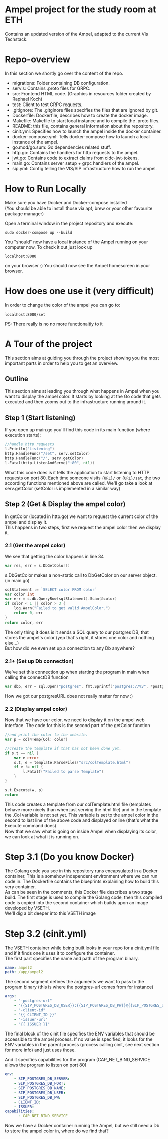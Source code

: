 # Ampel project for the study room at ETH
Contains an updated version of the Ampel, adapted to the current Vis  
Techstack.

# Repo-overview
In this section we shortly go over the content of the repo.
* migrations: Folder containing DB configuration.
* servis: Contains .proto files for GRPC.
* src: Frontend HTML code. (Graphics in resources folder created by Raphael Koch)
* test: Client to test GRPC requests.
* .gitignore: The .gitginore files specifies the files that are ignored by git.
* Dockerfile: Dockerfile, describes how to create the docker image.
* Makefile: Makefile to start local instance and to compile the .proto files.
* README: this file, contains general information about the repository.
* cinit.yml: Specifies how to launch the ampel inside the docker container.
* docker-compose.yml: Tells docker-compose how to launch a local instance of the ampel.
* go.mod/go.sum: Go dependencies related stuff.
* http.go: Contains the handlers for http requests to the ampel.
* jwt.go: Contains code to extract claims from oidc-jwt-tokens.
* main.go: Contains server setup + grpc handlers of the ampel.
* sip.yml: Config telling the VIS/SIP infrastructure how to run the ampel.

# How to Run Locally
Make sure you have Docker and Docker-compose installed  
(You should be able to install those via apt, brew or your other favourite package manager)

Open a terminal window in the project repository and execute:
```
sudo docker-compose up --build
```
You "should" now have a local instance of the Ampel running on your computer now.
To check it out just look up 
```
localhost:8080
``` 
on your browser :) You should now see the Ampel homescreen in your browser.

# How does one use it (very difficult)
In order to change the color of the ampel you can go to: 
```
localhost:8080/set
``` 
PS: There really is no no more functionaltiy to it

# A Tour of the project
This section aims at guiding you through the project showing you the most important parts in order to help you to get an overview.
## Outline
This section aims at leading you through what happens in Ampel when you want to display the ampel color. It starts by looking at the Go code that gets executed and then zooms out to the infrastructure running around it.

## Step 1 (Start listening)
If you open up main.go you'll find this code in its main function (where execution starts):
```go
//handle http requests
l.Println("Listening")
http.HandleFunc("/set", serv.setColor)
http.HandleFunc("/", serv.getColor)
l.Fatal(http.ListenAndServe(":80", nil))
``` 
What this code does is it tells the application to start listening to HTTP requests on port 80. Each time someone visits ```{URL}/``` or ```{URL}/set```, the two according functions mentioned above are called.
We'll go take a look at serv.getColor (setColor is implemented in a similar way)

## Step 2 (Get & Display the ampel color)
In getColor (located in http.go) we want to request the current color of the ampel and display it.  
This happens in two steps, first we request the ampel color then we display it.

### 2.1 (Get the ampel color)
We see that getting the color happens in line 34
```go
var res, err = s.DbGetColor()
```
s.DbGetColor makes a non-static call to DbGetColor on our server object. (in main.go) 
```go
sqlStatement := `SELECT color FROM color`
var color int
var err = s.db.QueryRow(sqlStatement).Scan(&color)
if color < 1 || color > 3 {
	log.Warn("Failed to get valid AmpelColor.")
	return 0, err
}
return color, err
```
The only thing it does is it sends a SQL query to our postgres DB, that stores the ampel's color (yep that's right, it stores one color and nothing else...)  
But how did we even set up a connection to any Db anywhere?

### 2.1+ (Set up Db connection)
We've set this connection up when starting the program in main when calling the connectDB function
```go
var dbp, err = sql.Open("postgres", fmt.Sprintf("postgres://%v", *postgresURL))
```
How we got our postgresURL does not really matter for now :)

### 2.2 (Display ampel color)
Now that we have our color, we need to display it on the ampel web interface. The code for this is the second part of the getColor function
```go
//and print the color to the website.
var p = col4Temp{Col: color}

//create the template if that has not been done yet.
if s.t == nil {
    var e error
    s.t, e = template.ParseFiles("src/colTemplate.html")
    if e != nil {
        l.Fatalf("Failed to parse Template")
    }
}

s.t.Execute(w, p)
return
```
This code creates a template from our colTemplate.html file (templates behave more nicely than when just serving the html file) and in the template the .Col variable is not set yet. This variable is set to the ampel color in the second to last line of the above code and displayed online (that's what the Execute command does)  
Now that we saw what is going on inside Ampel when displaying its color, we can look at what it is running on.


# Step 3.1 (Do you know Docker)
The Golang code you see in this repository runs encapsulated in a Docker container. This is a somehow independent environment where we can run code in. The Dockerfile contains the blueprints explaining how to build this very container.  
As can be seen in the comments, this Docker file describes a two stage build. The first stage is used to compile the Golang code, then this compiled code is copied into the second container which builds upon an image developed by VSETH.  
We'll dig a bit deeper into this VSETH image
# Step 3.2 (cinit.yml)
The VSETH container while being built looks in your repo for a cinit.yml file and if it finds one it uses it to configure the container.  
The first part specifies the name and path of the program binary.
```yaml
name: ampel2
path: /app/ampel2
```
The second segment defines the arguments we want to pass to the program binary (this is where the postgres-url comes from for instance)
```yaml
args:
    - "-postgres-url"
    - "{{SIP_POSTGRES_DB_USER}}:{{SIP_POSTGRES_DB_PW}}@{{SIP_POSTGRES_DB_SERVER}}:{{SIP_POSTGRES_DB_PORT}}/{{SIP_POSTGRES_DB_NAME}}?sslmode=disable"
    - "-client-id"
    - "{{ CLIENT_ID }}"
    - "-issuer-url"
    - "{{ ISSUER }}"
```
The final block of the cinit file specifies the ENV variables that should be accessible to the ampel process. If no value is specified, it looks for the ENV variables in the parent process (process calling cinit, see next section for more info) and just uses those.

And it specifies capabilities for the program (CAP_NET_BIND_SERVICE allows the program to listen on port 80)

```yaml
env:
    - SIP_POSTGRES_DB_SERVER:
    - SIP_POSTGRES_DB_PORT:
    - SIP_POSTGRES_DB_NAME:
    - SIP_POSTGRES_DB_USER:
    - SIP_POSTGRES_DB_PW:
    - CLIENT_ID:
    - ISSUER:
capabilities:
      - CAP_NET_BIND_SERVICE
```
Now we have a Docker container running the Ampel, but we still need a Db to store the ampel color in, where do we find that?
